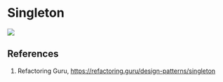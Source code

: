 # Singleton

<img src="https://user-images.githubusercontent.com/6856382/233196043-5b5e37aa-303a-4138-a380-acbd43ddc5fc.png"/>

## References

1. Refactoring Guru, https://refactoring.guru/design-patterns/singleton
